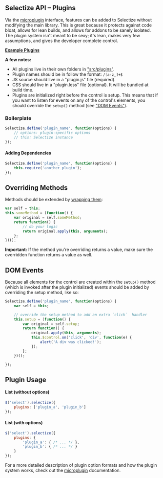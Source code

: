 ## Selectize API – Plugins

Via the [microplugin](https://github.com/brianreavis/microplugin.js) interface,
features can be added to Selectize without modifying the main library.
This is great because it protects against code bloat, allows for lean builds,
and allows for addons to be sanely isolated. The plugin system isn't meant
to be sexy; it's lean, makes very few assumptions, and gives the developer
complete control.

[**Example Plugins**](../src/plugins)

**A few notes:**
- All plugins live in their own folders in ["src/plugins"](../src/plugins).
- Plugin names should be in follow the format: `/[a-z_]+$`
- JS source should live in a "plugin.js" file (required).
- CSS should live in a "plugin.less" file (optional). It will be bundled at build time.
- Plugins are initialized right before the control is setup.
  This means that if you want to listen for events on any of the control's
  elements, you should override the `setup()` method (see ["DOM Events"](#dom-events)).

### Boilerplate

```js
Selectize.define('plugin_name', function(options) {
	// options: plugin-specific options
	// this: Selectize instance
});
```

#### Adding Dependencies

```js
Selectize.define('plugin_name', function(options) {
	this.require('another_plugin');
});
```

## Overriding Methods

Methods should be extended by [wrapping them](http://coreymaynard.com/blog/extending-a-javascript-function/):

```js
var self = this;
this.someMethod = (function() {
	var original = self.someMethod;
	return function() {
		// do your logic
		return original.apply(this, arguments);
	};
})();
```

**Important:** If the method you're overriding returns a value, make sure the
overridden function returns a value as well.

## DOM Events

Because all elements for the control are created within the `setup()` method (which is
invoked after the plugin initialized) events should be added by overriding the setup method,
like so:

```js
Selectize.define('plugin_name', function(options) {
	var self = this;

	// override the setup method to add an extra `click`  handler
	this.setup = (function() {
		var original = self.setup;
		return function() {
			original.apply(this, arguments);
			this.$control.on('click', 'div', function(e) {
				alert('A div was clicked!');
			});
		};
	})();

});
```

## Plugin Usage

#### List (without options)

```js
$('select').selectize({
	plugins: ['plugin_a', 'plugin_b']
});
```

#### List (with options)

```js
$('select').selectize({
	plugins: {
		'plugin_a': { /* ... */ },
		'plugin_b': { /* ... */ }
	}
});
```

For a more detailed description of plugin option formats and how the plugin system works, check out the [microplugin](https://github.com/brianreavis/microplugin.js) documentation.
